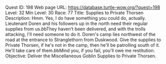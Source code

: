 Quest ID: 198
Web page URL: https://database.turtle-wow.org/?quest=198
Level: 32
Min Level: 30
Race: 77
Title: Supplies to Private Thorsen
Description: Hmm. Yes, I do have something you could do, actually. Lieutenant Doren and his followers up in the north need their regular supplies from us.$b$bThey haven't been delivered, and with the trolls attacking, I'll need someone to do it. Doren's camp lies northwest of the road at the entrance to Stranglethorn from Duskwood. Give the supplies to Private Thorsen, if he's not in the camp, then he'll be patrolling south of it. He'll take care of them.$b$bMind you, if you fail, you'll owe me restitution.
Objective: Deliver the Miscellaneous Goblin Supplies to Private Thorsen.
